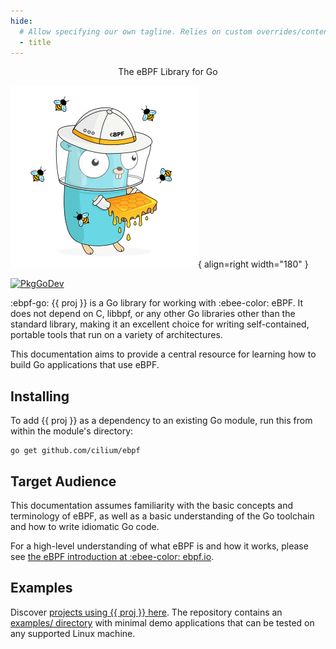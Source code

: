 ```yaml
---
hide:
  # Allow specifying our own tagline. Relies on custom overrides/content.html.
  - title
---
```


<p align="center" class="tagline">The eBPF Library for Go</p>

![Honeygopher](ebpf-go.png){ align=right width="180" }

[![PkgGoDev](https://pkg.go.dev/badge/github.com/cilium/ebpf)](https://pkg.go.dev/github.com/cilium/ebpf)

:ebpf-go: {{ proj }} is a Go library for working with :ebee-color: eBPF. It does
not depend on C, libbpf, or any other Go libraries other than the standard
library, making it an excellent choice for writing self-contained, portable
tools that run on a variety of architectures.

This documentation aims to provide a central resource for learning how to build
Go applications that use eBPF.

## Installing

To add {{ proj }} as a dependency to an existing Go module, run this from within
the module's directory:

```
go get github.com/cilium/ebpf
```

## Target Audience

This documentation assumes familiarity with the basic concepts and terminology
of eBPF, as well as a basic understanding of the Go toolchain and how to write
idiomatic Go code.

For a high-level understanding of what eBPF is and how it works, please see [the
eBPF introduction at :ebee-color: ebpf.io](https://ebpf.io/what-is-ebpf).

## Examples

Discover [projects using {{ proj }} here](users.md). The repository contains an
[examples/ directory](https://github.com/cilium/ebpf/tree/main/examples) with
minimal demo applications that can be tested on any supported Linux machine.
